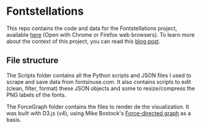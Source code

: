 # Fontstellations

This repo contains the code and data for the Fontstellations project, available [here](https://datascopeanalytics.com/fontstellations/)
(Open with Chrome or Firefox web browsers).
To learn more about the context of this project, you can read this [blog post](https://datascopeanalytics.com/blog/fontstellations/).

## File structure

The Scripts folder contains all the Python scripts and JSON files I used to scrape and save data from fontsinuse.com. 
It also contains scripts to edit (clean, filter, format) these JSON objects and some to resize/compress the PNG labels of the fonts.

The ForceGraph folder contains the files to render de the visualization. It was built with D3.js (v4), using Mike Bostock's 
[Force-directed graph](https://bl.ocks.org/mbostock/4062045) as a basis.
